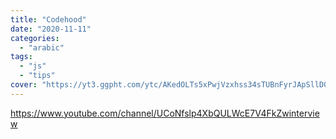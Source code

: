 ```yaml
---
title: "Codehood"
date: "2020-11-11"
categories:
  - "arabic"
tags:
  - "js"
  - "tips"
cover: "https://yt3.ggpht.com/ytc/AKedOLTs5xPwjVzxhss34sTUBnFyrJApSllD0pa3oQaOhw=s88-c-k-c0x00ffffff-no-rj"
---
```


https://www.youtube.com/channel/UCoNfslp4XbQULWcE7V4FkZwinterview
